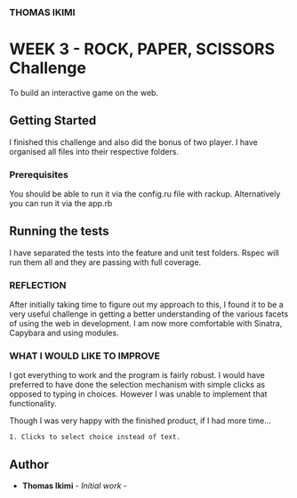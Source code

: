 ### THOMAS IKIMI

# WEEK 3 - ROCK, PAPER, SCISSORS Challenge

To build an interactive game on the web.

## Getting Started

I finished this challenge and also did the bonus of two player. I have organised all files into their respective folders.

### Prerequisites

You should be able to run it via the config.ru file with rackup. Alternatively you can run it via the app.rb

## Running the tests

I have separated the tests into the feature and unit test folders. Rspec will run them all and they are passing with full coverage.

### REFLECTION

After initially taking time to figure out my approach to this, I found it to be a very useful challenge in getting a better understanding of the various facets of using the web in development. I am now more comfortable with Sinatra, Capybara and using modules.


### WHAT I WOULD LIKE TO IMPROVE

I got everything to work and the program is fairly robust. I would have preferred to have done the selection mechanism with simple clicks as opposed to typing in choices. However I was unable to implement that functionality.

Though I was very happy with the finished product, if I had more time...

```
1. Clicks to select choice instead of text.
```



## Author
* **Thomas Ikimi** - *Initial work* -
